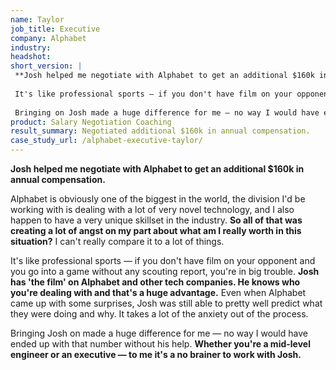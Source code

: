 ```yaml
---
name: Taylor
job_title: Executive
company: Alphabet
industry: 
headshot: 
short_version: |
 **Josh helped me negotiate with Alphabet to get an additional $160k in annual compensation.**
 
 It's like professional sports — if you don't have film on your opponent and you go into a game without any scouting report, you're in big trouble. **Josh has 'the film' on Alphabet and other tech companies. He knows who you're dealing with and that's a huge advantage.**
 
 Bringing on Josh made a huge difference for me — no way I would have ended up with that number without his help. **Whether you're a mid-level engineer or an executive — to me it's a no brainer to work with Josh.**
product: Salary Negotiation Coaching
result_summary: Negotiated additional $160k in annual compensation.
case_study_url: /alphabet-executive-taylor/
---
```


**Josh helped me negotiate with Alphabet to get an additional $160k in annual compensation.**

Alphabet is obviously one of the biggest in the world, the division I'd be working with is dealing with a lot of very novel technology, and I also happen to have a very unique skillset in the industry. **So all of that was creating a lot of angst on my part about what am I really worth in this situation?** I can't really compare it to a lot of things.

It's like professional sports — if you don't have film on your opponent and you go into a game without any scouting report, you're in big trouble. **Josh has 'the film' on Alphabet and other tech companies. He knows who you're dealing with and that's a huge advantage.** Even when Alphabet came up with some surprises, Josh was still able to pretty well predict what they were doing and why. It takes a lot of the anxiety out of the process.

Bringing Josh on made a huge difference for me — no way I would have ended up with that number without his help. **Whether you're a mid-level engineer or an executive — to me it's a no brainer to work with Josh.**